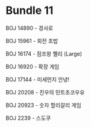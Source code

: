 # Bundle 11

BOJ 14890 - 경사로

BOJ 15961 - 회전 초밥

BOJ 16174 - 점프왕 쩰리 (Large)

BOJ 16920 - 확장 게임

BOJ 17144 - 미세먼지 안녕!

BOJ 20208 - 진우의 민트초코우유

BOJ 20923 - 숫자 할리갈리 게임

BOJ 2239 - 스도쿠
